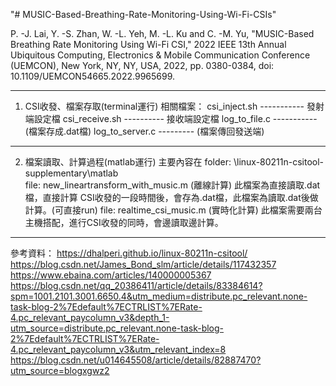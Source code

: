 "# MUSIC-Based-Breathing-Rate-Monitoring-Using-Wi-Fi-CSIs" 

P. -J. Lai, Y. -S. Zhan, W. -L. Yeh, M. -L. Ku and C. -M. Yu, "MUSIC-Based Breathing Rate Monitoring Using Wi-Fi CSI," 2022 IEEE 13th Annual Ubiquitous Computing, Electronics & Mobile Communication Conference (UEMCON), New York, NY, NY, USA, 2022, pp. 0380-0384, doi: 10.1109/UEMCON54665.2022.9965699.

-----------------------------------------------------------------
1. CSI收發、檔案存取(terminal運行)
相關檔案：
csi_inject.sh ----------- 發射端設定檔
csi_receive.sh ---------- 接收端設定檔
log_to_file.c ----------- (檔案存成.dat檔)
log_to_server.c	--------- (檔案傳回發送端)

-----------------------------------------------------------------
2. 檔案讀取、計算過程(matlab運行)
主要內容在 folder: \linux-80211n-csitool-supplementary\matlab\
file: new_lineartransform_with_music.m (離線計算)
此檔案為直接讀取.dat檔，直接計算
CSI收發的一段時間後，會存為.dat檔，此檔案為讀取.dat後做計算。(可直接run)
file: realtime_csi_music.m (實時化計算)
此檔案需要兩台主機搭配，進行CSI收發的同時，會邊讀取邊計算。

-----------------------------------------------------------------

參考資料：
https://dhalperi.github.io/linux-80211n-csitool/
https://blog.csdn.net/James_Bond_slm/article/details/117432357
https://www.ebaina.com/articles/140000005367
https://blog.csdn.net/qq_20386411/article/details/83384614?spm=1001.2101.3001.6650.4&utm_medium=distribute.pc_relevant.none-task-blog-2%7Edefault%7ECTRLIST%7ERate-4.pc_relevant_paycolumn_v3&depth_1-utm_source=distribute.pc_relevant.none-task-blog-2%7Edefault%7ECTRLIST%7ERate-4.pc_relevant_paycolumn_v3&utm_relevant_index=8
https://blog.csdn.net/u014645508/article/details/82887470?utm_source=blogxgwz2
